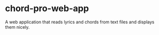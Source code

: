 # chord-pro-web-app
A web application that reads lyrics and chords from text files and displays them nicely.
